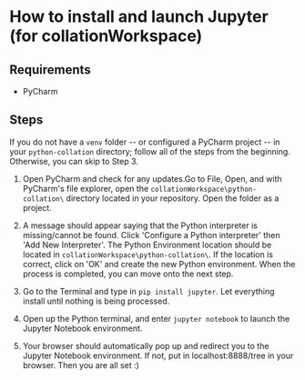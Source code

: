 # How to install and launch Jupyter (for collationWorkspace)

## Requirements
- PyCharm

## Steps
If you do not have a `venv` folder -- or configured a PyCharm project -- in your `python-collation` directory; follow all of the steps from the beginning. Otherwise, you can skip to Step 3. 

1. Open PyCharm and check for any updates.Go to File,  Open, and with PyCharm's file explorer, open the `collationWorkspace\python-collation\` directory located in your repository. Open the folder as a project. 

2. A message should appear saying that the Python interpreter is missing/cannot be found. Click 'Configure a Python interpreter' then 'Add New Interpreter'. The Python Environment location should be located in `collationWorkspace\python-collation\`. If the location is correct, click on 'OK' and create the new Python environment. When the process is completed, you can move onto the next step.

3. Go to the Terminal and type in `pip install jupyter`. Let everything install until nothing is being processed.

4. Open up the Python terminal, and enter `jupyter notebook` to launch the Jupyter Notebook environment.

5. Your browser should automatically pop up and redirect you to the Jupyter Notebook environment. If not, put in localhost:8888/tree in your browser. Then you are all set :)


```python

```
